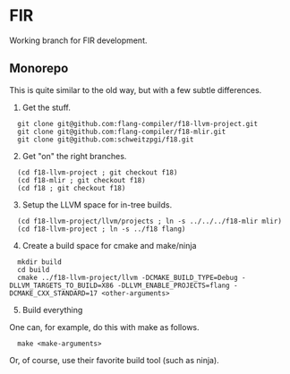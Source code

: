 <!--===- README.md 
  
   Part of the LLVM Project, under the Apache License v2.0 with LLVM Exceptions.
   See https://llvm.org/LICENSE.txt for license information.
   SPDX-License-Identifier: Apache-2.0 WITH LLVM-exception
  
-->

# FIR

Working branch for FIR development.

## Monorepo

This is quite similar to the old way, but with a few subtle differences.

1. Get the stuff.

```
  git clone git@github.com:flang-compiler/f18-llvm-project.git
  git clone git@github.com:flang-compiler/f18-mlir.git
  git clone git@github.com:schweitzpgi/f18.git 
```

2. Get "on" the right branches.

```
  (cd f18-llvm-project ; git checkout f18)
  (cd f18-mlir ; git checkout f18)
  (cd f18 ; git checkout f18)
```
             
3. Setup the LLVM space for in-tree builds.
   
``` 
  (cd f18-llvm-project/llvm/projects ; ln -s ../../../f18-mlir mlir)
  (cd f18-llvm-project ; ln -s ../f18 flang)
```

4. Create a build space for cmake and make/ninja

```
  mkdir build
  cd build
  cmake ../f18-llvm-project/llvm -DCMAKE_BUILD_TYPE=Debug -DLLVM_TARGETS_TO_BUILD=X86 -DLLVM_ENABLE_PROJECTS=flang -DCMAKE_CXX_STANDARD=17 <other-arguments>
```

5. Build everything

One can, for example, do this with make as follows.

```
  make <make-arguments>
```

Or, of course, use their favorite build tool (such as ninja).
